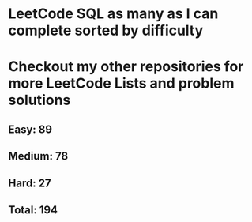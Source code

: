 <h1>LeetCode SQL as many as I can complete sorted by difficulty</h1>
<h1> Checkout my other repositories for more LeetCode Lists and problem solutions</h1>

<h2>Easy: 89</h2>
<h2>Medium: 78</h2>
<h2>Hard: 27</h2>
<h2>Total: 194</h2>

